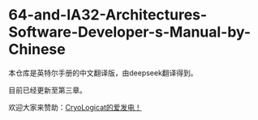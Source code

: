 # 64-and-IA32-Architectures-Software-Developer-s-Manual-by-Chinese
本仓库是英特尔手册的中文翻译版，由deepseek翻译得到。

目前已经更新至第三章。

欢迎大家来赞助：[CryoLogicat的爱发电！](https://afdian.com/a/CryoLogicat)
